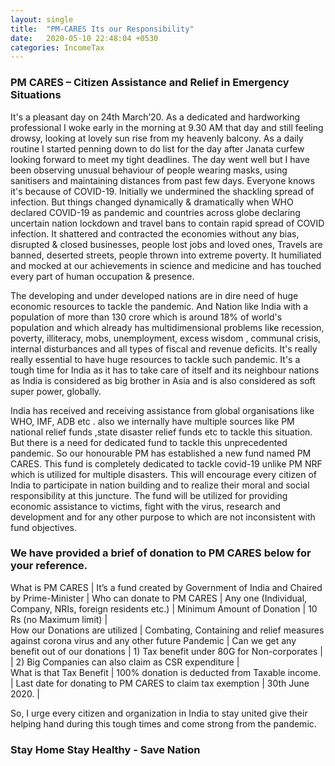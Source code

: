 ```yaml
---
layout: single
title:  "PM-CARES Its our Responsibility"
date:   2020-05-10 22:48:04 +0530
categories: IncomeTax
---
```

### PM CARES – Citizen Assistance and Relief in Emergency Situations

It's a pleasant day on 24th March’20. As a dedicated and hardworking professional I woke early in the morning at 9.30 AM that day and still feeling drowsy, looking at lovely sun rise from my heavenly balcony. As a daily routine I started penning down to do list for the day after Janata curfew looking forward to meet my tight deadlines. The day went well but I have been observing unusual behaviour of people wearing masks, using sanitisers and maintaining distances from past few days. Everyone knows it's because of COVID-19. Initially we undermined the shackling spread of infection. But things changed dynamically & dramatically when WHO declared COVID-19 as pandemic and countries across globe declaring uncertain nation lockdown and travel bans to contain rapid spread of COVID infection. It shattered and contracted the economies without any bias, disrupted & closed businesses, people lost jobs and loved ones, Travels are banned, deserted streets, people thrown into extreme poverty. It humiliated and mocked at our achievements in science and medicine and has touched every part of human occupation & presence.

The developing and under developed nations are in dire need of huge economic resources to tackle the pandemic. And Nation like India with a population of more than 130 crore which is around 18% of world's population and which already has multidimensional problems like recession, poverty, illiteracy, mobs, unemployment, excess wisdom , communal crisis, internal disturbances and all types of fiscal and revenue deficits. It's really really essential to have huge resources to tackle such pandemic. It's a tough time for India as it has to take care of itself and its neighbour nations as India is considered as big brother in Asia and is also considered as soft super power, globally.

India has received and receiving assistance from global organisations like WHO, IMF, ADB etc . also we internally have multiple sources like PM national relief funds ,state disaster relief funds etc to tackle this situation. But there is a need for dedicated fund to tackle this unprecedented pandemic. So our honourable PM has established a new fund named PM CARES. This fund is completely dedicated to tackle covid-19 unlike PM NRF which is utilized for multiple disasters. This will encourage every citizen of India to participate in nation building and to realize their moral and social responsibility at this juncture. The fund will be utilized for providing economic assistance to victims, fight with the virus, research and development and for any other purpose to which are not inconsistent with fund objectives.

### We have provided a brief of donation to PM CARES below for your reference.

What is PM CARES                                           |  It’s a fund created by Government of India and Chaired by Prime-Minister                     |
Who can donate to PM CARES                                 |  Any one (Individual, Company, NRIs, foreign residents etc.)                                  |
Minimum Amount of Donation                                 |  10 Rs   (no Maximum limit)                                                                   |                            
How our Donations are utilized                             |  Combating, Containing and relief measures against corona virus and any other future Pandemic |
Can we get any benefit out of our donations                |  1) Tax benefit under 80G for Non-corporates                                                  |  
                                                           |  2) Big Companies can also claim as CSR expenditure                                           |        
What is that Tax Benefit                                   |  100% donation is deducted from Taxable income.                                               |
Last date for donating to PM CARES  to claim tax exemption |	30th June 2020.                                                                              |

So, I urge every citizen and organization in India to stay united give their helping hand during this tough times and come strong from the pandemic.

### Stay Home Stay Healthy - Save Nation

